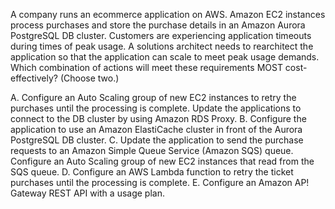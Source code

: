 A company runs an ecommerce application on AWS. Amazon EC2 instances process purchases and store the purchase details in an Amazon Aurora PostgreSQL DB cluster. Customers are experiencing application timeouts during times of peak usage. A solutions architect needs to rearchitect the application so that the application can scale to meet peak usage demands. Which combination of actions will meet these requirements MOST cost-effectively? (Choose two.) 

A. Configure an Auto Scaling group of new EC2 instances to retry the purchases until the processing is complete. Update the applications to connect to the DB cluster by using Amazon RDS Proxy. 
B. Configure the application to use an Amazon ElastiCache cluster in front of the Aurora PostgreSQL DB cluster. 
C. Update the application to send the purchase requests to an Amazon Simple Queue Service (Amazon SQS) queue. Configure an Auto Scaling group of new EC2 instances that read from the SQS queue. 
D. Configure an AWS Lambda function to retry the ticket purchases until the processing is complete. 
E. Configure an Amazon AP! Gateway REST API with a usage plan.
